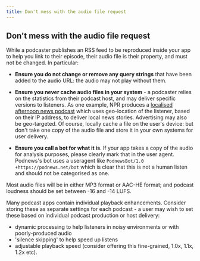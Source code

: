 ```yaml
---
title: Don't mess with the audio file request
---
```


## Don't mess with the audio file request

While a podcaster publishes an RSS feed to be reproduced inside your app to help you link to their episode, their audio file is their property, and must not be changed. In particular:

* **Ensure you do not change or remove any query strings** that have been added to the audio URL: the audio may not play without them.

* **Ensure you never cache audio files in your system** - a podcaster relies on the statistics from their podcast host, and may deliver specific versions to listeners. As one example, NPR produces a [localised afternoon news podcast](https://podnews.net/update/daily-localised-podcast) which uses geo-location of the listener, based on their IP address, to deliver local news stories. Advertising may also be geo-targeted. Of course, locally cache a file on the user's device: but don't take one copy of the audio file and store it in your own systems for user delivery.

* **Ensure you call a bot for what it is**. If your app takes a copy of the audio for analysis purposes, please clearly mark that in the user agent. Podnews's bot uses a useragent like `PodnewsBot/1.0 +https://podnews.net/bot` which is clear that this is not a human listen and should not be categorised as one.

Most audio files will be in either MP3 format or AAC-HE format; and podcast loudness should be set between -16 and -14 LUFS.

Many podcast apps contain individual playback enhancements. Consider storing these as separate settings for each podcast - a user may wish to set these based on individual podcast production or host delivery:
* dynamic processing to help listeners in noisy environments or with poorly-produced audio
* 'silence skipping' to help speed up listens
* adjustable playback speed (consider offering this fine-grained, 1.0x, 1.1x, 1.2x etc).
